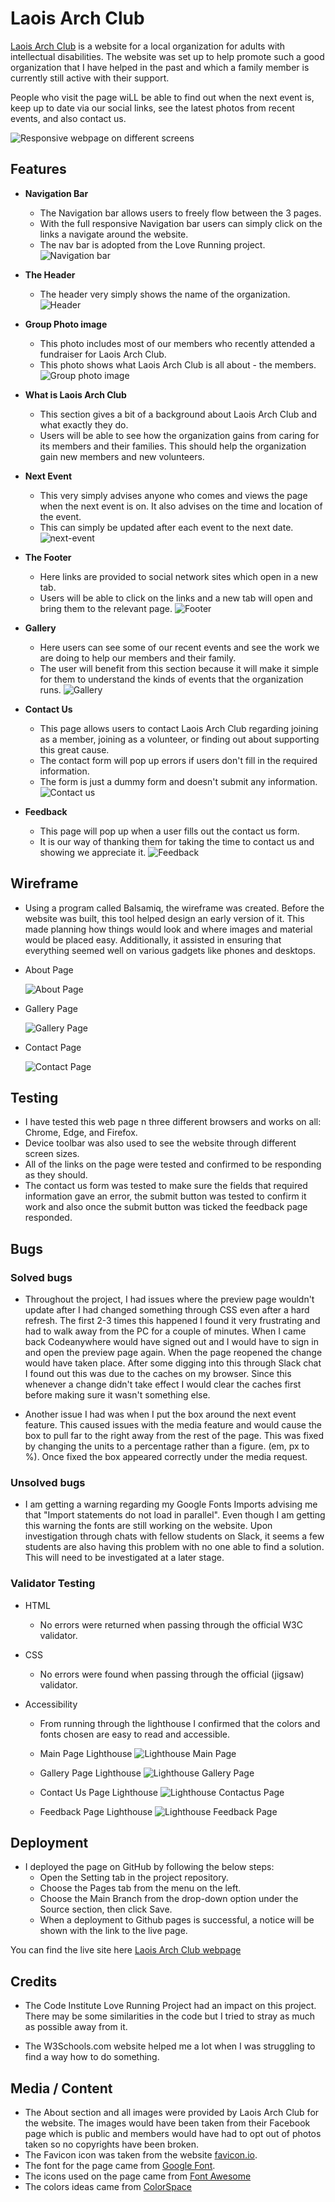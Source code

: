 # Laois Arch Club

[Laois Arch Club](https://conal2023.github.io/LaoisArchClub/) is a website for a local organization for adults with intellectual disabilities. The website was set up to help promote such a good organization that I have helped in the past and which a family member is currently still active with their support.

People who visit the page wiLL be able to find out when the next event is, keep up to date via our social links, see the latest photos from recent events, and also contact us.

![Responsive webpage on different screens](docs/screenshots/responsive.JPG)

## Features

- **Navigation Bar**

  - The Navigation bar allows users to freely flow between the 3 pages.
  - With the full responsive Navigation bar users can simply click on the links a navigate around the website.
  - The nav bar is adopted from the Love Running project.
    ![Navigation bar](docs/screenshots/nav-bar.JPG)

- **The Header**

  - The header very simply shows the name of the organization.
    ![Header](docs/screenshots/header.JPG)

- **Group Photo image**

  - This photo includes most of our members who recently attended a fundraiser for Laois Arch Club.
  - This photo shows what Laois Arch Club is all about - the members.
    ![Group photo image](docs/screenshots/group-photo.JPG)

- **What is Laois Arch Club**

  - This section gives a bit of a background about Laois Arch Club and what exactly they do.
  - Users will be able to see how the organization gains from caring for its members and their families. This should help the organization gain new members and new volunteers.

- **Next Event**

  - This very simply advises anyone who comes and views the page when the next event is on. It also advises on the time and location of the event.
  - This can simply be updated after each event to the next date.
    ![next-event](docs/screenshots/next-event.JPG)

- **The Footer**

  - Here links are provided to social network sites which open in a new tab.
  - Users will be able to click on the links and a new tab will open and bring them to the relevant page.
    ![Footer](docs/screenshots/footer.JPG)

- **Gallery**

  - Here users can see some of our recent events and see the work we are doing to help our members and their family.
  - The user will benefit from this section because it will make it simple for them to understand the kinds of events that the organization runs.
    ![Gallery](docs/screenshots/gallery.jpg)

- **Contact Us**

  - This page allows users to contact Laois Arch Club regarding joining as a member, joining as a volunteer, or finding out about supporting this great cause.
  - The contact form will pop up errors if users don't fill in the required information.
  - The form is just a dummy form and doesn't submit any information.
    ![Contact us](docs/screenshots/contact-us.JPG)

- **Feedback**

  - This page will pop up when a user fills out the contact us form.
  - It is our way of thanking them for taking the time to contact us and showing we appreciate it.
    ![Feedback](docs/screenshots/feedback.JPG)

## Wireframe

- Using a program called Balsamiq, the wireframe was created. Before the website was built, this tool helped design an early version of it. This made planning how things would look and where images and material would be placed easy. Additionally, it assisted in ensuring that everything seemed well on various gadgets like phones and desktops.

- About Page
  
  ![About Page](docs/screenshots/wireframe-about.JPG)

- Gallery Page
  
  ![Gallery Page](docs/screenshots/wireframe-gallery.JPG)

- Contact Page
  
  ![Contact Page](docs/screenshots/wireframe-contactus.JPG)

## Testing

- I have tested this web page n three different browsers and works on all: Chrome, Edge, and Firefox.
- Device toolbar was also used to see the website through different screen sizes.
- All of the links on the page were tested and confirmed to be responding as they should.
- The contact us form was tested to make sure the fields that required information gave an error, the submit button was tested to confirm it work and also once the submit button was ticked the feedback page responded.

## Bugs

### Solved bugs

- Throughout the project, I had issues where the preview page wouldn't update after I had changed something through CSS even after a hard refresh. The first 2-3 times this happened I found it very frustrating and had to walk away from the PC for a couple of minutes. When I came back Codeanywhere would have signed out and I would have to sign in and open the preview page again. When the page reopened the change would have taken place. After some digging into this through Slack chat I found out this was due to the caches on my browser. Since this whenever a change didn't take effect I would clear the caches first before making sure it wasn't something else.

- Another issue I had was when I put the box around the next event feature. This caused issues with the media feature and would cause the box to pull far to the right away from the rest of the page. This was fixed by changing the units to a percentage rather than a figure. (em, px to %). Once fixed the box appeared correctly under the media request.

### Unsolved bugs

- I am getting a warning regarding my Google Fonts Imports advising me that "Import statements do not load in parallel". Even though I am getting this warning the fonts are still working on the website. Upon investigation through chats with fellow students on Slack, it seems a few students are also having this problem with no one able to find a solution. This will need to be investigated at a later stage.

### Validator Testing

- HTML

  - No errors were returned when passing through the official W3C validator.

- CSS

  - No errors were found when passing through the official (jigsaw) validator.

- Accessibility

  - From running through the lighthouse I confirmed that the colors and fonts chosen are easy to read and accessible.

  - Main Page Lighthouse
    ![Lighthouse Main Page](docs/screenshots/lighthouse-home.JPG)

  - Gallery Page Lighthouse
    ![Lighthouse Gallery Page](docs/screenshots/lighthouse-gallery.JPG)

  - Contact Us Page Lighthouse
    ![Lighthouse Contactus Page](docs/screenshots/lighthouse-contactus.JPG)
  
  - Feedback Page Lighthouse
    ![Lighthouse Feedback Page](docs/screenshots/lighthouse-feedback.JPG)

## Deployment

- I deployed the page on GitHub by following the below steps:
  - Open the Setting tab in the project repository.
  - Choose the Pages tab from the menu on the left.
  - Choose the Main Branch from the drop-down option under the Source section, then click Save.
  - When a deployment to Github pages is successful, a notice will be shown with the link to the live page.

You can find the live site here [Laois Arch Club webpage](https://conal2023.github.io/LaoisArchClub/)

## Credits

- The Code Institute Love Running Project had an impact on this project. There may be some similarities in the code but I tried to stray as much as possible away from it.

- The W3Schools.com website helped me a lot when I was struggling to find a way how to do something.

## Media / Content

- The About section and all images were provided by Laois Arch Club for the website. The images would have been taken from their Facebook page which is public and members would have had to opt out of photos taken so no copyrights have been broken.
- The Favicon icon was taken from the website [favicon.io](https://favicon.io/).
- The font for the page came from [Google Font](https://fonts.google.com/).
- The icons used on the page came from [Font Awesome](https://fontawesome.com/)
- The colors ideas came from [ColorSpace](https://mycolor.space/)

